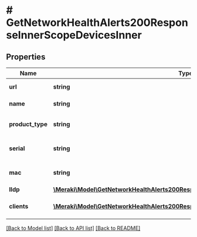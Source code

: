 # # GetNetworkHealthAlerts200ResponseInnerScopeDevicesInner

## Properties

Name | Type | Description | Notes
------------ | ------------- | ------------- | -------------
**url** | **string** | URL to the device | [optional]
**name** | **string** | Name of the device | [optional]
**product_type** | **string** | Product type of the device | [optional]
**serial** | **string** | Serial number of the device | [optional]
**mac** | **string** | The mac address of the device | [optional]
**lldp** | [**\Meraki\Model\GetNetworkHealthAlerts200ResponseInnerScopeDevicesInnerLldp**](GetNetworkHealthAlerts200ResponseInnerScopeDevicesInnerLldp.md) |  | [optional]
**clients** | [**\Meraki\Model\GetNetworkHealthAlerts200ResponseInnerScopeDevicesInnerClientsInner[]**](GetNetworkHealthAlerts200ResponseInnerScopeDevicesInnerClientsInner.md) | Clients related to the device | [optional]

[[Back to Model list]](../../README.md#models) [[Back to API list]](../../README.md#endpoints) [[Back to README]](../../README.md)

